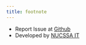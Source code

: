 ```yaml
---
title: footnote
---
```


* Report Issue at [Github](https://github.com/NUCSSA/nucssa-gatsby-blog)
* Developed by [NUCSSA IT](https://github.com/NUCSSA)
